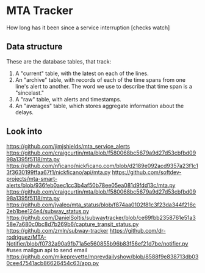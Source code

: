 # MTA Tracker
How long has it been since a service interruption [checks watch]

## Data structure

These are the database tables, that track:

1. A "current" table, with the latest on each of the lines.
1. An "archive" table, with records of each of the time spans from one line's alert to another. The word we use to describe that time span is a "sincelast."
1. A "raw" table, with alerts and timestamps.
1. An "averages" table, which stores aggregate information about the delays.

## Look into
https://github.com/jimjshields/mta_service_alerts
https://github.com/craigcurtin/mta/blob/f580068bc5679a9d27d53cbfbd0998a1395f5118/mta.py
https://github.com/nficano/nickficano.com/blob/d2189e092acd9357a23f1c13f3630199ffaa67f1/nickficano/api/mta.py
https://github.com/softdev-projects/mta-smart-alerts/blob/936feb0aec1cc3b4af50b78ee05ea081d9fdd13c/mta.py
https://github.com/craigcurtin/mta/blob/f580068bc5679a9d27d53cbfbd0998a1395f5118/mta.py
https://github.com/jvaleo/mta_status/blob/f874aa0102f81c3f23da344f216c2eb1bee124e4/subway_status.py
https://github.com/DanielSoltis/subwaytracker/blob/ce69fbb2358761e51a358e7a680c0bc8d7b269b6/capture_transit_status.py
https://github.com/zmln/subway-tracker
https://github.com/dr-rodriguez/MTA-Notifier/blob/f0732a90a9fb71a5e560855b96b83f56ef21d7be/notifier.py #uses mailgun api to send email
https://github.com/mikeprevette/mprevdailyshow/blob/8588f9e838713db030cee47541acb86626454c63/app.py


